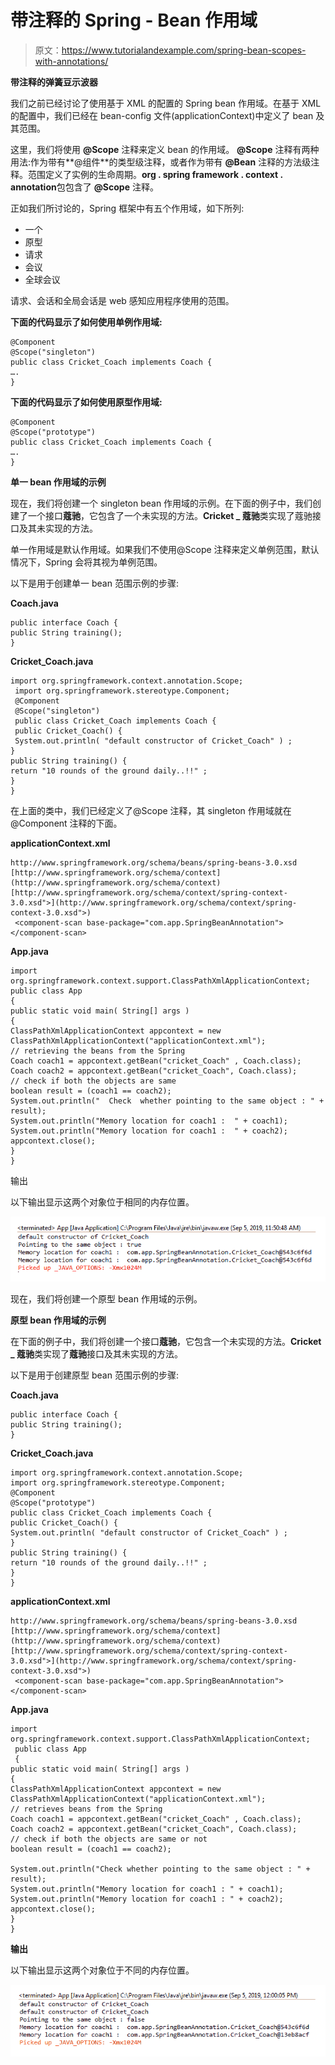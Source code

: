 # 带注释的 Spring - Bean 作用域

> 原文：<https://www.tutorialandexample.com/spring-bean-scopes-with-annotations/>

**带注释的弹簧豆示波器**

我们之前已经讨论了使用基于 XML 的配置的 Spring bean 作用域。在基于 XML 的配置中，我们已经在 bean-config 文件(applicationContext)中定义了 bean 及其范围。

这里，我们将使用 **@Scope** 注释来定义 bean 的作用域。 **@Scope** 注释有两种用法:作为带有**@组件**的类型级注释，或者作为带有 **@Bean** 注释的方法级注释。范围定义了实例的生命周期。**org . spring framework . context . annotation**包包含了 **@Scope** 注释。

正如我们所讨论的，Spring 框架中有五个作用域，如下所列:

*   一个
*   原型
*   请求
*   会议
*   全球会议

请求、会话和全局会话是 web 感知应用程序使用的范围。

**下面的代码显示了如何使用单例作用域:**

```
@Component
@Scope("singleton")
public class Cricket_Coach implements Coach {
….
} 
```

**下面的代码显示了如何使用原型作用域:**

```
@Component
@Scope("prototype")
public class Cricket_Coach implements Coach {
….
}
```

**单一 bean 作用域的示例**

现在，我们将创建一个 singleton bean 作用域的示例。在下面的例子中，我们创建了一个接口**蔻驰**，它包含了一个未实现的方法。**Cricket _ 蔻驰**类实现了蔻驰接口及其未实现的方法。

单一作用域是默认作用域。如果我们不使用@Scope 注释来定义单例范围，默认情况下，Spring 会将其视为单例范围。

以下是用于创建单一 bean 范围示例的步骤:

**Coach.java**

```
public interface Coach {
public String training();
} 
```

**Cricket_Coach.java**

```
import org.springframework.context.annotation.Scope;
 import org.springframework.stereotype.Component;
 @Component
 @Scope("singleton")
 public class Cricket_Coach implements Coach {
 public Cricket_Coach() {
 System.out.println( "default constructor of Cricket_Coach" ) ;
}
public String training() { 
return "10 rounds of the ground daily..!!" ;
}
} 
```

在上面的类中，我们已经定义了@Scope 注释，其 singleton 作用域就在@Component 注释的下面。

**applicationContext.xml**

```
http://www.springframework.org/schema/beans/spring-beans-3.0.xsd
[http://www.springframework.org/schema/context](http://www.springframework.org/schema/context)
[http://www.springframework.org/schema/context/spring-context-3.0.xsd">](http://www.springframework.org/schema/context/spring-context-3.0.xsd">)
 <component-scan base-package="com.app.SpringBeanAnnotation"></component-scan>  
```

**App.java**

```
import org.springframework.context.support.ClassPathXmlApplicationContext;
public class App 
{
public static void main( String[] args )
{
ClassPathXmlApplicationContext appcontext = new ClassPathXmlApplicationContext("applicationContext.xml");
// retrieving the beans from the Spring 
Coach coach1 = appcontext.getBean("cricket_Coach" , Coach.class);
Coach coach2 = appcontext.getBean("cricket_Coach", Coach.class);
// check if both the objects are same
boolean result = (coach1 == coach2);
System.out.println("  Check  whether pointing to the same object : " + result);
System.out.println("Memory location for coach1 :  " + coach1);
System.out.println("Memory location for coach1 :  " + coach2);
appcontext.close(); 
}
} 
```

输出

以下输出显示这两个对象位于相同的内存位置。

![output shows that both the objects](img/6dfc1875a2c23b5d2a29a188c182839a.png)

现在，我们将创建一个原型 bean 作用域的示例。

**原型 bean 作用域的示例**

在下面的例子中，我们将创建一个接口**蔻驰**，它包含一个未实现的方法。**Cricket _ 蔻驰**类实现了**蔻驰**接口及其未实现的方法。

以下是用于创建原型 bean 范围示例的步骤:

**Coach.java**

```
public interface Coach {
public String training();
} 
```

**Cricket_Coach.java**

```
import org.springframework.context.annotation.Scope;
import org.springframework.stereotype.Component;
@Component
@Scope("prototype")
public class Cricket_Coach implements Coach {
public Cricket_Coach() {
System.out.println( "default constructor of Cricket_Coach" ) ;
}
public String training() { 
return "10 rounds of the ground daily..!!" ;
}
} 
```

**applicationContext.xml**

```
http://www.springframework.org/schema/beans/spring-beans-3.0.xsd
[http://www.springframework.org/schema/context](http://www.springframework.org/schema/context)
[http://www.springframework.org/schema/context/spring-context-3.0.xsd">](http://www.springframework.org/schema/context/spring-context-3.0.xsd">)
 <component-scan base-package="com.app.SpringBeanAnnotation"></component-scan>  
```

**App.java**

```
import org.springframework.context.support.ClassPathXmlApplicationContext;
 public class App 
 {
public static void main( String[] args )
{
ClassPathXmlApplicationContext appcontext = new ClassPathXmlApplicationContext("applicationContext.xml");
// retrieves beans from the Spring  
Coach coach1 = appcontext.getBean("cricket_Coach" , Coach.class);
Coach coach2 = appcontext.getBean("cricket_Coach", Coach.class);
// check if both the objects are same or not 
boolean result = (coach1 == coach2);

System.out.println("Check whether pointing to the same object : " + result);
System.out.println("Memory location for coach1 : " + coach1);
System.out.println("Memory location for coach1 : " + coach2);
appcontext.close(); 
}
} 
```

**输出**

以下输出显示这两个对象位于不同的内存位置。

![output shows that both the objects are at different memory locations](img/0c6667372d27cbc4daf5c6d837e4b37c.png)